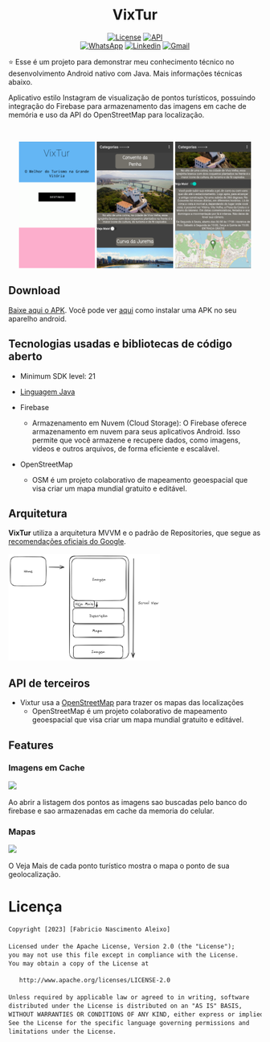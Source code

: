 <h1 align="center">VixTur</h1>

<p align="center">
  <a href="https://opensource.org/licenses/Apache-2.0"><img alt="License" src="https://img.shields.io/badge/License-Apache%202.0-blue.svg"/></a>
  <a href="https://android-arsenal.com/api?level=21"><img src="https://img.shields.io/badge/API-21%2B-brightgreen.svg?style=flat" border="0" alt="API"></a>  <br>
  <a href="https://wa.me/+5527997949811"><img alt="WhatsApp" src="https://img.shields.io/badge/WhatsApp-25D366?style=for-the-badge&logo=whatsapp&logoColor=white"/></a>
  <a href="https://www.linkedin.com/in/fabricionascimentoaleixo/"><img alt="Linkedin" src="https://img.shields.io/badge/LinkedIn-0077B5?style=for-the-badge&logo=linkedin&logoColor=white"/></a>
  <a href="mailto:fabricioaleixo12@gmail.com"><img alt="Gmail" src="https://img.shields.io/badge/Gmail-D14836?style=for-the-badge&logo=gmail&logoColor=white"/></a>
</p>

<p align="center">  

⭐ Esse é um projeto para demonstrar meu conhecimento técnico no desenvolvimento Android nativo com Java. Mais informações técnicas abaixo.

Aplicativo estilo Instagram de visualização de pontos turísticos, possuindo integração do Firebase para armazenamento das imagens em cache de memória e uso da API do OpenStreetMap para localização.

</p>

</br>

<p float="left" align="center">
    <img alt="screenshot" width="30%" src="screenshots/Home.png"/>
    <img alt="screenshot" width="30%" src="screenshots/Destinos.png"/>
    <img alt="screenshot" width="30%" src="screenshots/VejaMais.png"/>
</p>

## Download
<a href="apk/app-debug.apk?raw=true">Baixe aqui o APK</a>. Você pode ver <a href="https://www.google.com/search?q=como+instalar+um+apk+no+android">aqui</a> como instalar uma APK no seu aparelho android.

## Tecnologias usadas e bibliotecas de código aberto

- Minimum SDK level: 21
- [Linguagem Java](https://www.java.com/)

- Firebase
  - Armazenamento em Nuvem (Cloud Storage):
    O Firebase oferece armazenamento em nuvem para seus aplicativos Android. Isso permite que você armazene e recupere dados, como imagens, vídeos e outros arquivos, de forma eficiente e escalável.

- OpenStreetMap 
  - OSM é um projeto colaborativo de mapeamento geoespacial que visa criar um mapa mundial gratuito e editável.
    
## Arquitetura
**VixTur** utiliza a arquitetura MVVM e o padrão de Repositories, que segue as [recomendações oficiais do Google](https://developer.android.com/topic/architecture).
</br></br>
<img width="60%" src="screenshots/arquitetura.png"/>
<br>

## API de terceiros

- Vixtur usa a [OpenStreetMap](https://www.openstreetmap.org/) para trazer os mapas das localizações<br>
  - OpenStreetMap é um projeto colaborativo de mapeamento geoespacial que visa criar um mapa mundial gratuito e editável.
  
## Features

### Imagens em Cache
<img src="screenshots/CacheImagens.gif" width="25%"/>

Ao abrir a listagem dos pontos as imagens sao buscadas pelo banco do firebase e sao armazenadas em cache da memoria do celular.

### Mapas
<img src="screenshots/ScreenVejaMais.gif" width="25%"/>

O Veja Mais de cada ponto turístico mostra o mapa o ponto de sua geolocalização.

# Licença
```xml
Copyright [2023] [Fabricio Nascimento Aleixo]

Licensed under the Apache License, Version 2.0 (the "License");
you may not use this file except in compliance with the License.
You may obtain a copy of the License at

   http://www.apache.org/licenses/LICENSE-2.0

Unless required by applicable law or agreed to in writing, software
distributed under the License is distributed on an "AS IS" BASIS,
WITHOUT WARRANTIES OR CONDITIONS OF ANY KIND, either express or implied.
See the License for the specific language governing permissions and
limitations under the License.
```
